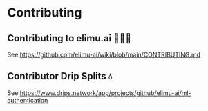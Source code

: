 # Contributing

## Contributing to elimu.ai 👩🏽‍💻

See https://github.com/elimu-ai/wiki/blob/main/CONTRIBUTING.md

## Contributor Drip Splits 💧

See https://www.drips.network/app/projects/github/elimu-ai/ml-authentication
